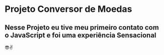 <h1>Projeto Conversor de Moedas</h1>

<h2>Nesse Projeto eu tive meu primeiro contato com o JavaScript e foi uma experiência Sensacional</h2>
😎✌

